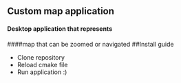 ## Custom map application
#### Desktop application that represents 
####map that can  be zoomed or navigated
##Install guide
* Clone repository
* Reload cmake file
* Run application :)
